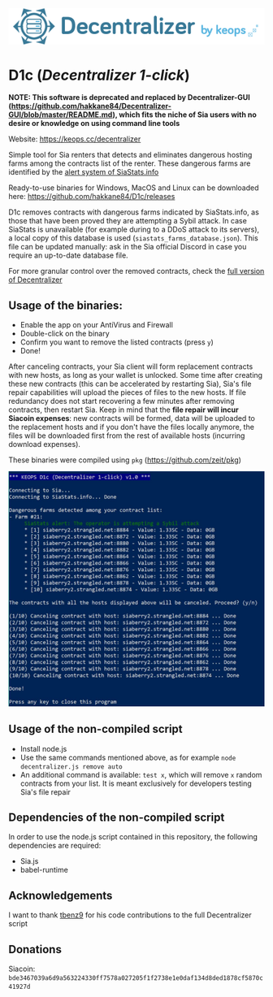 ![logo](https://github.com/hakkane84/Decentralizer/blob/master/logo.png)
# D1c (*Decentralizer 1-click*)

**NOTE: This software is deprecated and replaced by Decentralizer-GUI (https://github.com/hakkane84/Decentralizer-GUI/blob/master/README.md), which fits the niche of Sia users with no desire or knowledge on using command line tools**

Website: https://keops.cc/decentralizer

Simple tool for Sia renters that detects and eliminates dangerous hosting farms among the contracts list of the renter. These dangerous farms are identified by the [alert system of SiaStats.info](htps://siastats.info/hosting_farms)

Ready-to-use binaries for Windows, MacOS and Linux can be downloaded here: https://github.com/hakkane84/D1c/releases

D1c removes contracts with dangerous farms indicated by SiaStats.info, as those that have been proved they are attempting a Sybil attack. In case SiaStats is unavailable (for example during to a DDoS attack to its servers), a local copy of this database is used (`siastats_farms_database.json`). This file can be updated manually: ask in the Sia official Discord in case you require an up-to-date database file.

For more granular control over the removed contracts, check the [full version of Decentralizer](https://github.com/hakkane84/Decentralizer)

## Usage of the binaries:

* Enable the app on your AntiVirus and Firewall
* Double-click on the binary
* Confirm you want to remove the listed contracts (press `y`)
* Done!

After canceling contracts, your Sia client will form replacement contracts with new hosts, as long as your wallet is unlocked. Some time after creating these new contracts (this can be accelerated by restarting Sia), Sia's file repair capabilities will upload the pieces of files to the new hosts. If file redundancy does not start recovering a few minutes after removing contracts, then restart Sia. Keep in mind that the **file repair will incur Siacoin expenses**: new contracts will be formed, data will be uploaded to the replacement hosts and if you don't have the files locally anymore, the files will be downloaded first from the rest of available hosts (incurring download expenses).

These binaries were compiled using `pkg` (https://github.com/zeit/pkg)

![screenshot](https://github.com/hakkane84/D1c/blob/master/screenshot.JPG)

## Usage of the non-compiled script

* Install node.js
* Use the same commands mentioned above, as for example `node decentralizer.js remove auto`
* An additional command is available: `test x`, which will remove `x` random contracts from your list. It is meant exclusively for developers testing Sia's file repair

## Dependencies of the non-compiled script

In order to use the node.js script contained in this repository, the following dependencies are required:

* Sia.js
* babel-runtime

## Acknowledgements

I want to thank [tbenz9](https://github.com/tbenz9) for his code contributions to the full Decentralizer script

## Donations

Siacoin: `bde3467039a6d9a563224330ff7578a027205f1f2738e1e0daf134d8ded1878cf5870c41927d`




